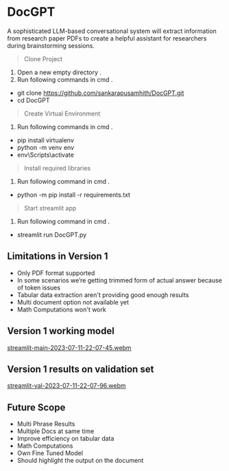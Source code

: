 # DocGPT
A sophisticated LLM-based conversational system will extract information from research paper PDFs to create a helpful assistant for researchers during brainstorming sessions.

> Clone Project 
1. Open a new empty directory .
2. Run following commands in cmd .
* git clone https://github.com/sankarapusamhith/DocGPT.git
* cd DocGPT

> Create Virtual Environment
1. Run following commands in cmd .
* pip install virtualenv 
* python -m venv env
* env\Scripts\activate

> Install required libraries
1. Run following command in cmd .
* python -m pip install -r requirements.txt

> Start streamlit app
1. Run following command in cmd .
* streamlit run DocGPT.py


## Limitations in Version 1

- Only PDF format supported 
- In some scenarios we’re getting trimmed form of actual answer because of token issues
- Tabular data extraction aren't providing good enough results
- Multi document option not available yet
- Math Computations won't work

## Version 1 working model

[streamlit-main-2023-07-11-22-07-45.webm](https://github.com/sankarapusamhith/DocGPT/assets/58435062/ca246543-ce01-49fb-bb17-3edd8e727d1b)

## Version 1 results on validation set

[streamlit-val-2023-07-11-22-07-96.webm](https://github.com/sankarapusamhith/DocGPT/assets/58435062/4db19642-1fa2-494a-a436-5621669a1ef0)

## Future Scope 

- Multi Phrase Results 
- Multiple Docs at same time 
- Improve efficiency on tabular data 
- Math Computations 
- Own Fine Tuned Model 
- Should highlight the output on the document 
